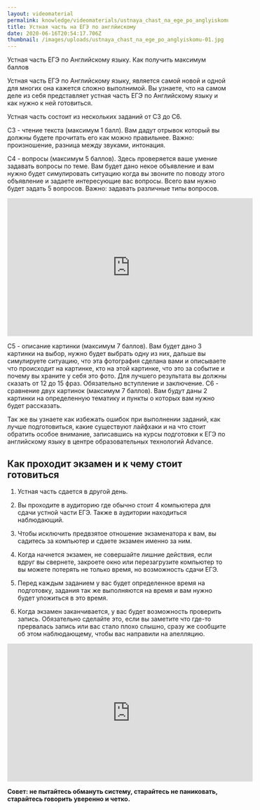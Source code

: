 ```yaml
---
layout: videomaterial
permalink: knowledge/videomaterials/ustnaya_chast_na_ege_po_anglyiskomu/index.html
title: Устная часть на ЕГЭ по англйискому
date: 2020-06-16T20:54:17.706Z
thumbnail: /images/uploads/ustnaya_chast_na_ege_po_anglyiskomu-01.jpg
---
```

Устная часть ЕГЭ по Английскому языку. Как получить максимум баллов

Устная часть ЕГЭ по Английскому языку, является самой новой и одной для многих она кажется сложно выполнимой. Вы узнаете, что на самом деле из себя представляет устная часть ЕГЭ по Английскому языку и как нужно к ней готовиться.

Устная часть состоит из нескольких заданий от C3 до C6.

C3 - чтение текста (максимум 1 балл). Вам дадут отрывок который вы должны будете прочитать его как можно правильнее. Важно: произношение, разница между звуками, интонация.

C4 - вопросы (максимум 5 баллов). Здесь проверяется ваше умение задавать вопросы по теме. Вам будет дано некое объявление и вам нужно будет симулировать ситуацию когда вы звоните по поводу этого объявление и задаете интересующие вас вопросы. Всего вам нужно будет задать 5 вопросов. Важно: задавать различные типы вопросов.

<iframe width="560" height="315" src="https://www.youtube.com/embed/Qu_6DGEoi8I" frameborder="0" allow="accelerometer; autoplay; encrypted-media; gyroscope; picture-in-picture" allowfullscreen></iframe>

C5 - описание картинки (максимум 7 баллов). Вам будет дано 3 картинки на выбор, нужно будет выбрать одну из них, дальше вы симулируете ситуацию, что эта фотография сделана вами и описываете что происходит на картинке, кто на этой картинке, что это за событие и почему вы храните у себя это фото. Для лучшего результата вы должны сказать от 12 до 15 фраз. Обязательно вступление и заключение. C6 - сравнение двух картинок (максимум 7 баллов). Вам будут даны 2 картинки на определенную тематику и пункты о которых вам нужно будет рассказать.

Так же вы узнаете как избежать ошибок при выполнении заданий, как лучше подготовиться, какие существуют лайфхаки и на что стоит обратить особое внимание, записавшись на курсы подготовки к ЕГЭ по английскому языку в центре образовательных технологий Advance.

## Как проходит экзамен и к чему стоит готовиться

1. Устная часть сдается в другой день.

2. Вы проходите в аудиторию где обычно стоит 4 компьютера для сдачи устной части ЕГЭ. Также в аудитории находиться наблюдающий.

3. Чтобы исключить предвзятое отношение экзаменатора к вам, вы садитесь за компьютер и сдаете экзамен именно за ним.

4. Когда начнется экзамен, не совершайте лишние действия, если вдруг вы свернете, закроете окно или перезагрузите компьютер то вы можете потерять не только время, но возможность сдачи ЕГЭ.

5. Перед каждым заданием у вас будет определенное время на подготовку, задания так же выполняются на время и вам нужно будет уложиться в это время.

6. Когда экзамен заканчивается, у вас будет возможность проверить запись. Обязательно сделайте это, если вы заметите что где-то прервалась запись или вас стало плохо слышно, сразу же сообщите об этом наблюдающему, чтобы вас направили на апелляцию.

<iframe width="560" height="315" src="https://www.youtube.com/embed/1h78jSWOLX0" frameborder="0" allow="accelerometer; autoplay; encrypted-media; gyroscope; picture-in-picture" allowfullscreen></iframe>

**Совет: не пытайтесь обмануть систему, старайтесь не паниковать, старайтесь говорить уверенно и четко.**